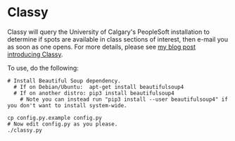 Classy
======

Classy will query the University of Calgary's PeopleSoft installation to
determine if spots are available in class sections of interest, then e-mail you
as soon as one opens. For more details, please see [my blog post introducing
Classy][blog post].

To use, do the following:

    # Install Beautiful Soup dependency.
      # If on Debian/Ubuntu:  apt-get install beautifulsoup4
      # If on another distro: pip3 install beautifulsoup4
        # Note you can instead run "pip3 install --user beautifulsoup4" if you don't want to install system-wide.

    cp config.py.example config.py
    # Now edit config.py as you please.
    ./classy.py

[blog post]: http://jeff.wintersinger.org/posts/2014/06/classy-helping-you-register-for-full-courses-at-the-university-of-calgary/
